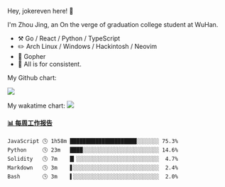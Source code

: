 Hey, jokereven here! 👋

I'm Zhou Jing, an On the verge of graduation college student at WuHan.

-   :hammer_and_pick: Go / React / Python / TypeScript
-   :pencil2: Arch Linux / Windows / Hackintosh / Neovim
-   :seedling: Gopher
-   :thought_balloon: All is for consistent.

My Github chart:

![](https://ghchart.rshah.org/JonnieWayy)

My wakatime chart:
![](https://wakatime.com/share/@jokereven/1679dc82-4bf9-4b63-9203-390d608503de.png)

<!-- waka-box start -->
#### <a href="https://gist.github.com/9f8118785e2d128d746db5f61b0e0a2a" target="_blank">📊 每周工作报告</a>
```text
JavaScript 🕓 1h58m █████████████████████░░░░░░░ 75.3%
Python     🕓 23m   ████░░░░░░░░░░░░░░░░░░░░░░░░ 14.6%
Solidity   🕓 7m    █▎░░░░░░░░░░░░░░░░░░░░░░░░░░  4.7%
Markdown   🕓 3m    ▋░░░░░░░░░░░░░░░░░░░░░░░░░░░  2.4%
Bash       🕓 3m    ▌░░░░░░░░░░░░░░░░░░░░░░░░░░░  2.0%
```
<!-- Powered by https://github.com/journey-ad/waka-box-go . -->
<!-- waka-box end -->
